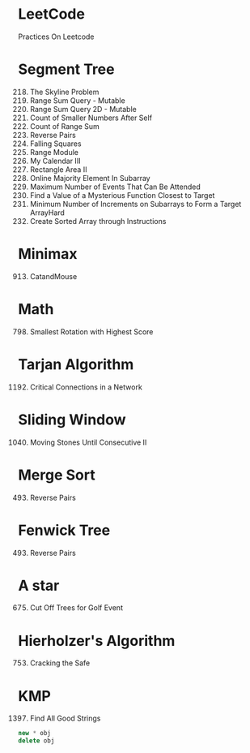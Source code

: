 # LeetCode
Practices On Leetcode

# Segment Tree 
218. The Skyline Problem
307. Range Sum Query - Mutable
308. Range Sum Query 2D - Mutable
315. Count of Smaller Numbers After Self
327. Count of Range Sum
493. Reverse Pairs
699. Falling Squares
715. Range Module
732. My Calendar III
850. Rectangle Area II
1157. Online Majority Element In Subarray
1353. Maximum Number of Events That Can Be Attended
1521. Find a Value of a Mysterious Function Closest to Target
1526. Minimum Number of Increments on Subarrays to Form a Target ArrayHard    
1649. Create Sorted Array through Instructions

# Minimax
913. CatandMouse

# Math
798. Smallest Rotation with Highest Score

# Tarjan Algorithm
1192. Critical Connections in a Network

# Sliding Window
1040. Moving Stones Until Consecutive II

# Merge Sort
493. Reverse Pairs

# Fenwick Tree
493. Reverse Pairs

# A star
675. Cut Off Trees for Golf Event

# Hierholzer's Algorithm 
753. Cracking the Safe

# KMP
1397. Find All Good Strings


```cpp
new * obj
delete obj
```